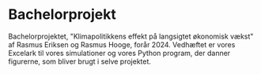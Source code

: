 # Bachelorprojekt
Bachelorprojektet, "Klimapolitikkens effekt på langsigtet økonomisk vækst" af Rasmus Eriksen og Rasmus Hooge, forår 2024.
Vedhæftet er vores Excelark til vores simulationer og vores Python program, der danner figurerne, som bliver brugt i selve projektet.
